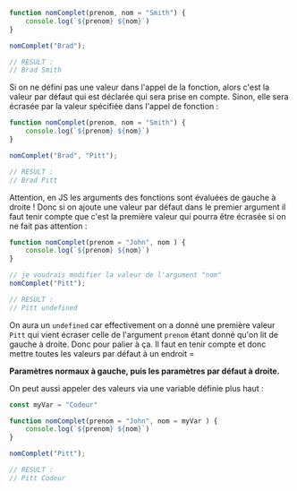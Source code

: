 
```js
function nomComplet(prenom, nom = "Smith") {
	console.log(`${prenom} ${nom}`)
}

nomComplet("Brad"); 

// RESULT :
// Brad Smith
```

Si on ne défini pas une valeur dans l'appel de la fonction, alors c'est la valeur par défaut qui est déclarée qui sera prise en compte. Sinon, elle sera écrasée par la valeur spécifiée dans l'appel de fonction : 

```js
function nomComplet(prenom, nom = "Smith") {
	console.log(`${prenom} ${nom}`)
}

nomComplet("Brad", "Pitt"); 

// RESULT :
// Brad Pitt
```

Attention, en JS les arguments des fonctions sont évaluées de gauche à droite ! Donc si on ajoute une valeur par défaut dans le premier argument il faut tenir compte que c'est la première valeur qui pourra être écrasée si on ne fait pas attention : 

```js
function nomComplet(prenom = "John", nom ) {
	console.log(`${prenom} ${nom}`)
}

// je voudrais modifier la valeur de l'argument "nom"
nomComplet("Pitt"); 

// RESULT :
// Pitt undefined
```

On aura un `undefined` car effectivement on a donné une première valeur `Pitt` qui vient écraser celle de l'argument `prenom` étant donné qu'on lit de gauche à droite. Donc pour palier à ça. Il faut en tenir compte et donc mettre toutes les valeurs par défaut à un endroit = 

**Paramètres normaux à gauche, puis les paramètres par défaut à droite.**

On peut aussi appeler des valeurs via une variable définie plus haut : 

```js
const myVar = "Codeur"

function nomComplet(prenom = "John", nom = myVar ) {
	console.log(`${prenom} ${nom}`)
}

nomComplet("Pitt"); 

// RESULT :
// Pitt Codeur
```